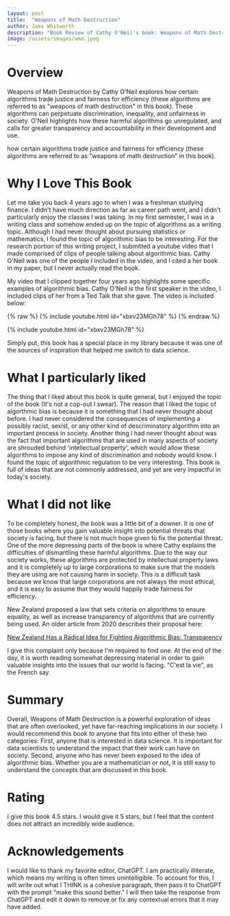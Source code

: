 ```yaml
---
layout: post
title:  "Weapons of Math Destruction"
author: Jake Whitworth
description: "Book Review of Cathy O'Neil's book: Weapons of Math Destruction"
image: /assets/images/wmd.jpeg
---
```


# Overview

Weapons of Math Destruction by Cathy O'Neil explores how certain algorithms trade justice and fairness for efficiency (these algorithms are referred to as "weapons of math destruction" in this book). These algorithms can perpetuate discrimination, inequality, and unfairness in society. O'Neil highlights how these harmful algorithms go unregulated, and calls for greater transparency and accountability in their development and use.

how certain algorithms trade justice and fairness for efficiency (these algorithms are referred to as "weapons of math destruction" in this book).

# Why I Love This Book

Let me take you back 4 years ago to when I was a freshman studying finance. I didn't have much direction as far as career path went, and I didn't particularly enjoy the classes I was taking. In my first semester, I was in a writing class and somehow ended up on the topic of algorithms as a writing topic. Although I had never thought about pursuing statistics or mathematics, I found the topic of algorithmic bias to be interesting. For the research portion of this writing project, I submitted a youtube video that I made comprised of clips of people talking about algorithmic bias. Cathy O'Neil was one of the people I included in the video, and I cited a her book in my paper, but I never actually read the book. 

My video that I clipped together four years ago highlights some specific examples of algorithmic bias. Cathy O'Neil is the first speaker in the video, I included clips of her from a Ted Talk that she gave. The video is included below: 

{% raw %} {% include youtube.html id="xbxv23MGh78" %}
{% endraw %}

{% include youtube.html id="xbxv23MGh78" %}

Simply put, this book has a special place in my library because it was one of the sources of inspiration that helped me switch to data science.

# What I particularly liked

The thing that I liked about this book is quite general, but I enjoyed the topic of the book (It's not a cop-out I swear). The reason that I liked the topic of algorthmic bias is because it is something that I had never thought about before. I had never considered the consequences of implementing a possibly racist, sexist, or any other kind of descriminatory algorithm into an important process in society. Another thing I had never thought about was the fact that important algorithms that are used in many aspects of society are shrouded behind 'intellectual property', which would allow these algorithms to impose any kind of discrimination and nobody would know. I found the topic of algorithmic regulation to be very interesting. This book is full of ideas that are not commonly addressed, and yet are very impactful in today's society.

# What I did not like

To be completely honest, the book was a little bit of a downer. It is one of those books where you gain valuable insight into potential threats that society is facing, but there is not much hope given to fix the potential threat. One of the more depressing parts of the book is where Cathy explains the difficulties of dismantling these harmful algorithms. Due to the way our society works, these algorithms are protected by intellectual property laws and it is completely up to large corporations to make sure that the models they are using are not causing harm in society. This is a difficult task because we know that large corporations are not always the most ethical, and it is easy to assume that they would happily trade fairness for efficiency.

New Zealand proposed a law that sets criteria on algorithms to ensure equality, as well as increase transparency of algorithms that are currently being used. An older article from 2020 describes their proposal here:

<a href="https://medium.com/one-zero/new-zealand-has-a-radical-idea-for-fighting-algorithmic-bias-transparency-67500ca71b5
"> New Zealand Has a Radical Idea for Fighting Algorithmic Bias: Transparency </a> 

I give this complaint only because I'm required to find one. At the end of the day, it is worth reading somewhat depressing material in order to gain valuable insights into the issues that our world is facing. "C'est la vie", as the French say.

# Summary

Overall, Weapons of Math Destruction is a powerful exploration of ideas that are often overlooked, yet have far-reaching implications in our society. I would recommend this book to anyone that fits into either of these two categories: First, anyone that is interested in data science. It is important for data scientists to understand the impact that their work can have on society. Second, anyone who has never been exposed to the idea of algorithmic bias. Whether you are a mathematician or not, it is still easy to understand the concepts that are discussed in this book. 

# Rating

I give this book 4.5 stars. I would give it 5 stars, but I feel that the content does not attract an incredibly wide audience.

# Acknowledgements

I would like to thank my favorite editor, ChatGPT. I am practically illiterate, which means my writing is often times unintelligible. To account for this, I will write out what I THINK is a cohesive paragraph, then pass it to ChatGPT with the prompt "make this sound better." I will then take the response from ChatGPT and edit it down to remove or fix any contextual errors that it may have added. 


